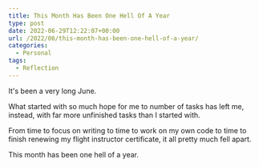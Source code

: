 ```yaml
---
title: This Month Has Been One Hell Of A Year
type: post
date: 2022-06-29T12:22:07+00:00
url: /2022/06/this-month-has-been-one-hell-of-a-year/
categories:
  - Personal
tags:
  - Reflection
---
```


It's been a very long June.

What started with so much hope for me to number of tasks has left me, instead, with far more unfinished tasks than I started with.

From time to focus on writing to time to work on my own code to time to finish renewing my flight instructor certificate, it all pretty much fell apart.

This month has been one hell of a year.
